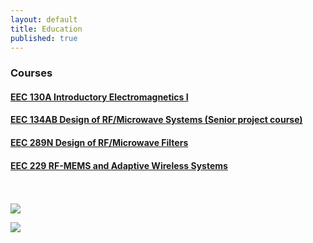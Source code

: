 ```yaml
---
layout: default
title: Education
published: true
---
```


### Courses

#### [EEC 130A Introductory Electromagnetics I](/education/eec130a.html)


#### [EEC 134AB Design of RF/Microwave Systems (Senior project course)](/education/eec134.html)

#### [EEC 289N Design of RF/Microwave Filters](/education/eec289n.html)

#### [EEC 229 RF-MEMS and Adaptive Wireless Systems](/education/eec229.html)

<br>
<br>
<a href="http://music-sustech.github.io/education/confucius_1" target="_blank"> <img align="middle;" src="http://music-sustech.github.io/education/images/teaching_confucius_1.jpg"> </a>

<a href="http://music-sustech.github.io/education/confucius_2" target="_blank"> <img align="middle;" src="http://music-sustech.github.io/education/images/teaching_confucius_2.jpg"> </a>
